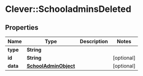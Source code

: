 # Clever::SchooladminsDeleted

## Properties
Name | Type | Description | Notes
------------ | ------------- | ------------- | -------------
**type** | **String** |  | 
**id** | **String** |  | [optional] 
**data** | [**SchoolAdminObject**](SchoolAdminObject.md) |  | [optional] 


